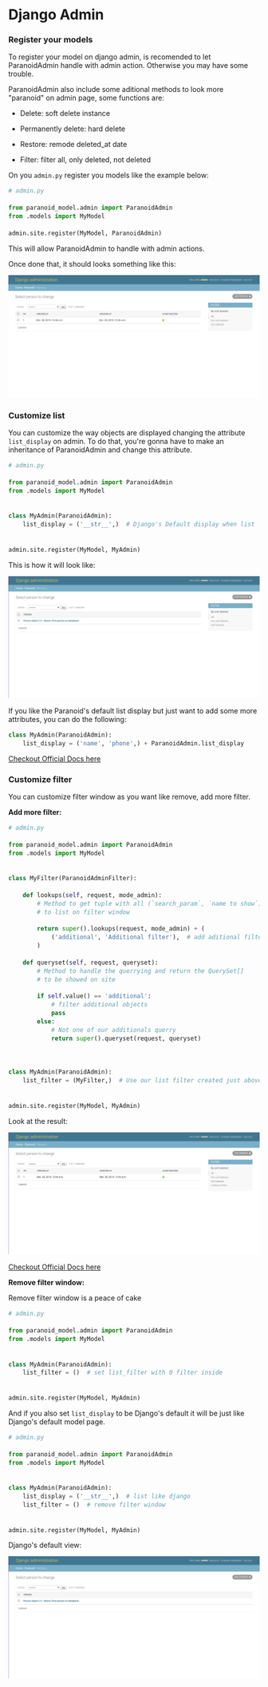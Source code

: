 # Django Admin

### Register your models

To register your model on django admin, is recomended to let ParanoidAdmin handle with admin action. Otherwise you may have
some trouble.

ParanoidAdmin also include some aditional methods to look more "paranoid" on admin page, some functions are:

- Delete: soft delete instance

- Permanently delete: hard delete

- Restore: remode deleted_at date

- Filter: filter all, only deleted, not deleted

On you `admin.py` register you models like the example below:

```py
# admin.py

from paranoid_model.admin import ParanoidAdmin
from .models import MyModel

admin.site.register(MyModel, ParanoidAdmin)
```

This will allow ParanoidAdmin to handle with admin actions.

Once done that, it should looks something like this:

![Screenshot](img/default.png)

### Customize list

You can customize the way objects are displayed changing the attribute `list_display` on admin. To do that, you're gonna
have to make an inheritance of ParanoidAdmin and change this attribute.

```py
# admin.py

from paranoid_model.admin import ParanoidAdmin
from .models import MyModel


class MyAdmin(ParanoidAdmin):
    list_display = ('__str__',)  # Django's Default display when list


admin.site.register(MyModel, MyAdmin)
```

This is how it will look like:

![Screenshot](img/change_list_display.png)

If you like the Paranoid's default list display but just want to add some more attributes, you can do the following:

```py
class MyAdmin(ParanoidAdmin):
    list_display = ('name', 'phone',) + ParanoidAdmin.list_display
```

[Checkout Official Docs here](https://docs.djangoproject.com/en/3.0/ref/contrib/admin/#django.contrib.admin.ModelAdmin.list_display)

### Customize filter

You can customize filter window as you want like remove, add more filter.

**Add more filter:**

```py
# admin.py

from paranoid_model.admin import ParanoidAdmin
from .models import MyModel


class MyFilter(ParanoidAdminFilter):

    def lookups(self, request, mode_admin):
        # Method to get tuple with all (`search_param`, `name to show`)
        # to list on filter window

        return super().lookups(request, mode_admin) + (
            ('additional', 'Additional filter'),  # add aditional filters to super() filter
        )

    def queryset(self, request, queryset):
        # Method to handle the querrying and return the QuerySet[]
        # to be showed on site

        if self.value() == 'additional':
            # filter additional objects
            pass
        else:
            # Not one of our additionals querry
            return super().queryset(request, queryset)



class MyAdmin(ParanoidAdmin):
    list_filter = (MyFilter,)  # Use our list filter created just above


admin.site.register(MyModel, MyAdmin)
```

Look at the result:

![Screenshot](img/additional_filter.png)

[Checkout Official Docs here](https://docs.djangoproject.com/en/3.0/ref/contrib/admin/#django.contrib.admin.ModelAdmin.list_filter)

**Remove filter window:**

Remove filter window is a peace of cake

```py
# admin.py

from paranoid_model.admin import ParanoidAdmin
from .models import MyModel


class MyAdmin(ParanoidAdmin):
    list_filter = ()  # set list_filter with 0 filter inside


admin.site.register(MyModel, MyAdmin)
```

And if you also set `list_display` to be Django's default it will be just like Django's default model page.

```py
# admin.py

from paranoid_model.admin import ParanoidAdmin
from .models import MyModel


class MyAdmin(ParanoidAdmin):
    list_display = ('__str__',)  # list like django
    list_filter = ()  # remove filter window


admin.site.register(MyModel, MyAdmin)
```

Django's default view:

![Screenshot](img/default_django.png)
